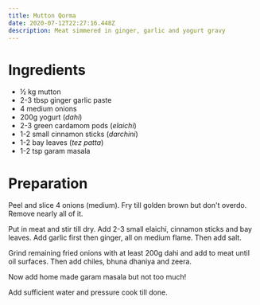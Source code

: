 ```yaml
---
title: Mutton Qorma
date: 2020-07-12T22:27:16.448Z
description: Meat simmered in ginger, garlic and yogurt gravy
---
```

# Ingredients
- ½ kg mutton
- 2-3 tbsp ginger garlic paste
- 4 medium onions
- 200g yogurt (_dahi_)
- 2-3 green cardamom pods (_elaichi_)
- 1-2 small cinnamon sticks (_darchini_)
- 1-2 bay leaves (_tez patta_)
- 1-2 tsp garam masala

# Preparation

Peel and slice 4 onions (medium). Fry till golden brown but don't overdo. Remove nearly all of it.

Put in meat and stir till dry. Add 2-3 small elaichi, cinnamon sticks and bay leaves. Add garlic first then ginger, all on medium flame. Then add salt.

Grind remaining fried onions with at least 200g dahi and add to meat until oil surfaces. Then add chiles, bhuna dhaniya and zeera.

Now add home made garam masala but not too much!

Add sufficient water and pressure cook till done.
